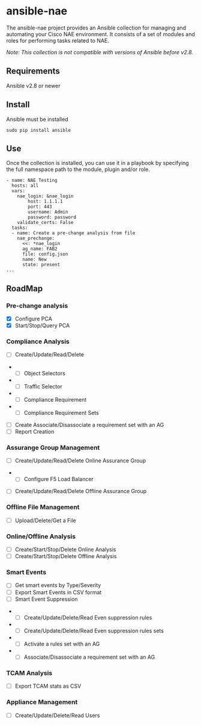 # ansible-nae

The ansible-nae project provides an Ansible collection for managing and automating your Cisco NAE environment. It consists of a set of modules and roles for performing tasks related to NAE.

*Note: This collection is not compatible with versions of Ansible before v2.8.*

## Requirements
Ansible v2.8 or newer

## Install
Ansible must be installed
```
sudo pip install ansible
```

## Use
Once the collection is installed, you can use it in a playbook by specifying the full namespace path to the module, plugin and/or role.

```
- name: NAE Testing
  hosts: all
  vars:
    nae_login: &nae_login
        host: 1.1.1.1
        port: 443  
        username: Admin
        password: password  
    validate_certs: False
  tasks:
  - name: Create a pre-change analysis from file
    nae_prechange:
      <<: *nae_login
      ag_name: FAB2
      file: config.json
      name: New
      state: present
...
```
## RoadMap
### Pre-change analysis
- [x] Configure PCA
- [x] Start/Stop/Query PCA

### Compliance Analysis
- [ ] Create/Update/Read/Delete
- - [ ] Object Selectors
- - [ ] Traffic Selector
- - [ ] Compliance Requirement 
- - [ ] Compliance Requirement Sets 
- [ ] Create Associate/Disassociate a requirement set with an AG
- [ ] Report Creation

### Assurange Group Management
- [ ] Create/Update/Read/Delete Online Assurance Group 
- - [ ] Configure F5 Load Balancer
- [ ] Create/Update/Read/Delete Offline Assurance Group 

### Offline File Management
- [ ] Upload/Delete/Get a File

### Online/Offline Analysis
- [ ] Create/Start/Stop/Delete Online Analysis
- [ ] Create/Start/Stop/Delete Offline Analysis

### Smart Events
- [ ] Get smart events by Type/Severity 
- [ ] Export Smart Events in CSV format
- [ ] Smart Event Suppression
- - [ ] Create/Update/Delete/Read Even suppression rules
- - [ ] Create/Update/Delete/Read Even suppression rules sets
- - [ ] Activate a rules	 set with an AG
- - [ ] Associate/Disassociate a requirement set with an AG
### TCAM Analysis
- [ ] Export TCAM stats as CSV

### Appliance Management
- [ ] Create/Update/Delete/Read Users


